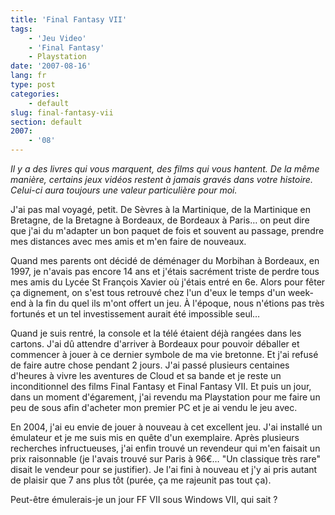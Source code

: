 ```yaml
---
title: 'Final Fantasy VII'
tags:
    - 'Jeu Video'
    - 'Final Fantasy'
    - Playstation
date: '2007-08-16'
lang: fr
type: post
categories:
    - default
slug: final-fantasy-vii
section: default
2007:
    - '08'
---
```


_Il y a des livres qui vous marquent, des films qui vous hantent. De la même manière, certains jeux vidéos restent à jamais gravés dans votre histoire. Celui-ci aura toujours une valeur particulière pour moi._

<!--more-->

J'ai pas mal voyagé, petit. De Sèvres à la Martinique, de la Martinique en Bretagne, de la Bretagne à Bordeaux, de Bordeaux à Paris… on peut dire que j'ai du m'adapter un bon paquet de fois et souvent au passage, prendre mes distances avec mes amis et m'en faire de nouveaux.

Quand mes parents ont décidé de déménager du Morbihan à Bordeaux, en 1997, je n'avais pas encore 14 ans et j'étais sacrément triste de perdre tous mes amis du Lycée St François Xavier où j'étais entré en 6e. Alors pour fêter ça dignement, on s'est tous retrouvé chez l'un d'eux le temps d'un week-end à la fin du quel ils m'ont offert un jeu. À l'époque, nous n'étions pas très fortunés et un tel investissement aurait été impossible seul…

Quand je suis rentré, la console et la télé étaient déjà rangées dans les cartons. J'ai dû attendre d'arriver à Bordeaux pour pouvoir déballer et commencer à jouer à ce dernier symbole de ma vie bretonne. Et j'ai refusé de faire autre chose pendant 2 jours. J'ai passé plusieurs centaines d'heures à vivre les aventures de Cloud et sa bande et je reste un inconditionnel des films Final Fantasy et Final Fantasy VII. Et puis un jour, dans un moment d'égarement, j'ai revendu ma Playstation pour me faire un peu de sous afin d'acheter mon premier PC et je ai vendu le jeu avec.

En 2004, j'ai eu envie de jouer à nouveau à cet excellent jeu. J'ai installé un émulateur et je me suis mis en quête d'un exemplaire. Après plusieurs recherches infructueuses, j'ai enfin trouvé un revendeur qui m'en faisait un prix raisonnable (je l'avais trouvé sur Paris à 96€… "Un classique très rare" disait le vendeur pour se justifier). Je l'ai fini à nouveau et j'y ai pris autant de plaisir que 7 ans plus tôt (purée, ça me rajeunit pas tout ça).

Peut-être émulerais-je un jour FF VII sous Windows VII, qui sait&nbsp;?